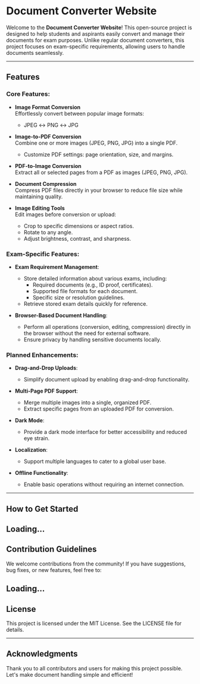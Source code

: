 # Document Converter Website

Welcome to the **Document Converter Website**! This open-source project is designed to help students and aspirants easily convert and manage their documents for exam purposes. Unlike regular document converters, this project focuses on exam-specific requirements, allowing users to handle documents seamlessly.

---

## Features

### Core Features:

- **Image Format Conversion**  
  Effortlessly convert between popular image formats:
  - JPEG ↔ PNG ↔ JPG

- **Image-to-PDF Conversion**  
  Combine one or more images (JPEG, PNG, JPG) into a single PDF.  
  - Customize PDF settings: page orientation, size, and margins.

- **PDF-to-Image Conversion**  
  Extract all or selected pages from a PDF as images (JPEG, PNG, JPG).

- **Document Compression**  
  Compress PDF files directly in your browser to reduce file size while maintaining quality.

- **Image Editing Tools**  
  Edit images before conversion or upload:
  - Crop to specific dimensions or aspect ratios.
  - Rotate to any angle.
  - Adjust brightness, contrast, and sharpness.

### Exam-Specific Features:

- **Exam Requirement Management**:
  - Store detailed information about various exams, including:
    - Required documents (e.g., ID proof, certificates).
    - Supported file formats for each document.
    - Specific size or resolution guidelines.
  - Retrieve stored exam details quickly for reference.

- **Browser-Based Document Handling**:
  - Perform all operations (conversion, editing, compression) directly in the browser without the need for external software.
  - Ensure privacy by handling sensitive documents locally.

### Planned Enhancements:

- **Drag-and-Drop Uploads**:
  - Simplify document upload by enabling drag-and-drop functionality.

- **Multi-Page PDF Support**:
  - Merge multiple images into a single, organized PDF.
  - Extract specific pages from an uploaded PDF for conversion.

- **Dark Mode**:
  - Provide a dark mode interface for better accessibility and reduced eye strain.

- **Localization**:
  - Support multiple languages to cater to a global user base.

- **Offline Functionality**:
  - Enable basic operations without requiring an internet connection.

---

## How to Get Started

Loading...
---

## Contribution Guidelines

We welcome contributions from the community! If you have suggestions, bug fixes, or new features, feel free to:

Loading...
---

## License

This project is licensed under the MIT License. See the LICENSE file for details.

---

## Acknowledgments

Thank you to all contributors and users for making this project possible. Let's make document handling simple and efficient!

